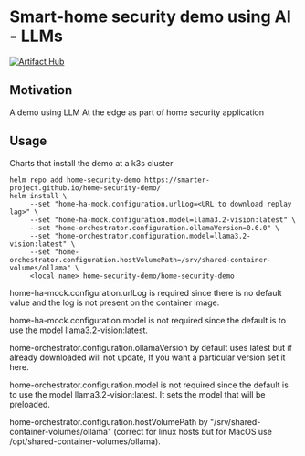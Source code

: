 # Smart-home security demo using AI - LLMs

[![Artifact Hub](https://img.shields.io/endpoint?url=https://artifacthub.io/badge/repository/home-security-demo)](https://artifacthub.io/packages/search?repo=home-security-demo)

## Motivation

A demo using LLM At the edge as part of home security application

## Usage

Charts that install the demo at a k3s cluster

```
helm repo add home-security-demo https://smarter-project.github.io/home-security-demo/
helm install \
     --set "home-ha-mock.configuration.urlLog=<URL to download replay lag>" \
     --set "home-ha-mock.configuration.model=llama3.2-vision:latest" \
     --set "home-orchestrator.configuration.ollamaVersion=0.6.0" \
     --set "home-orchestrator.configuration.model=llama3.2-vision:latest" \
     --set "home-orchestrator.configuration.hostVolumePath=/srv/shared-container-volumes/ollama" \
     <local name> home-security-demo/home-security-demo
```
home-ha-mock.configuration.urlLog is required since there is no default value and the log is not present on the container image.

home-ha-mock.configuration.model is not required since the default is to use the model llama3.2-vision:latest.

home-orchestrator.configuration.ollamaVersion by default uses latest but if already downloaded will not update, If you want a particular version set it here.

home-orchestrator.configuration.model is not required since the default is to use the model llama3.2-vision:latest. It sets the model that will be preloaded.

home-orchestrator.configuration.hostVolumePath by "/srv/shared-container-volumes/ollama" (correct for linux hosts but for MacOS use /opt/shared-container-volumes/ollama).

